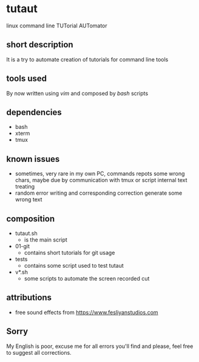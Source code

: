 # tutaut
linux command line TUTorial AUTomator

## short description
It is a try to automate creation of tutorials for command line tools

## tools used
By now written using *vim* and composed by *bash* scripts

## dependencies
* bash
* xterm
* tmux

## known issues
* sometimes, very rare in my own PC, commands repots some wrong chars, maybe due by communication with tmux or script internal text treating
* random error writing and corresponding correction generate some wrong text

## composition
* tutaut.sh
  * is the main script
* 01-git
  * contains short tutorials for git usage
* tests
  * contains some script used to test tutaut
* v*.sh
  * some scripts to automate the screen recorded cut

## attributions
* free sound effects from https://www.fesliyanstudios.com

## Sorry
My English is poor, excuse me for all errors you'll find and please, feel free to suggest all corrections.
